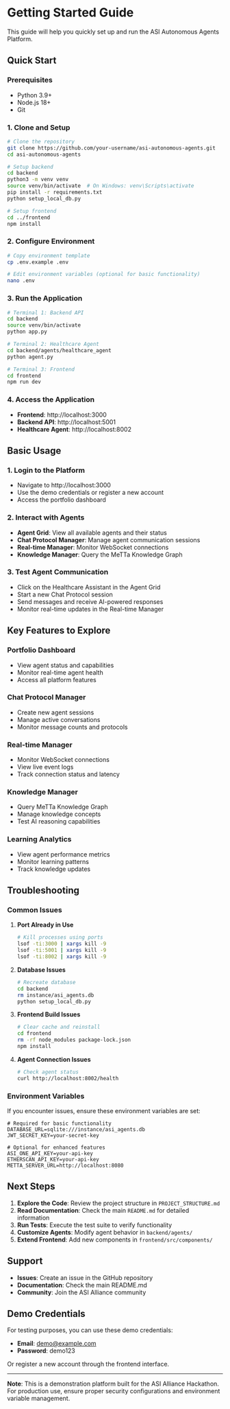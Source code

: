 # Getting Started Guide

This guide will help you quickly set up and run the ASI Autonomous Agents Platform.

## Quick Start

### Prerequisites

- Python 3.9+
- Node.js 18+
- Git

### 1. Clone and Setup

```bash
# Clone the repository
git clone https://github.com/your-username/asi-autonomous-agents.git
cd asi-autonomous-agents

# Setup backend
cd backend
python3 -m venv venv
source venv/bin/activate  # On Windows: venv\Scripts\activate
pip install -r requirements.txt
python setup_local_db.py

# Setup frontend
cd ../frontend
npm install
```

### 2. Configure Environment

```bash
# Copy environment template
cp .env.example .env

# Edit environment variables (optional for basic functionality)
nano .env
```

### 3. Run the Application

```bash
# Terminal 1: Backend API
cd backend
source venv/bin/activate
python app.py

# Terminal 2: Healthcare Agent
cd backend/agents/healthcare_agent
python agent.py

# Terminal 3: Frontend
cd frontend
npm run dev
```

### 4. Access the Application

- **Frontend**: http://localhost:3000
- **Backend API**: http://localhost:5001
- **Healthcare Agent**: http://localhost:8002

## Basic Usage

### 1. Login to the Platform

- Navigate to http://localhost:3000
- Use the demo credentials or register a new account
- Access the portfolio dashboard

### 2. Interact with Agents

- **Agent Grid**: View all available agents and their status
- **Chat Protocol Manager**: Manage agent communication sessions
- **Real-time Manager**: Monitor WebSocket connections
- **Knowledge Manager**: Query the MeTTa Knowledge Graph

### 3. Test Agent Communication

- Click on the Healthcare Assistant in the Agent Grid
- Start a new Chat Protocol session
- Send messages and receive AI-powered responses
- Monitor real-time updates in the Real-time Manager

## Key Features to Explore

### Portfolio Dashboard
- View agent status and capabilities
- Monitor real-time agent health
- Access all platform features

### Chat Protocol Manager
- Create new agent sessions
- Manage active conversations
- Monitor message counts and protocols

### Real-time Manager
- Monitor WebSocket connections
- View live event logs
- Track connection status and latency

### Knowledge Manager
- Query MeTTa Knowledge Graph
- Manage knowledge concepts
- Test AI reasoning capabilities

### Learning Analytics
- View agent performance metrics
- Monitor learning patterns
- Track knowledge updates

## Troubleshooting

### Common Issues

1. **Port Already in Use**
   ```bash
   # Kill processes using ports
   lsof -ti:3000 | xargs kill -9
   lsof -ti:5001 | xargs kill -9
   lsof -ti:8002 | xargs kill -9
   ```

2. **Database Issues**
   ```bash
   # Recreate database
   cd backend
   rm instance/asi_agents.db
   python setup_local_db.py
   ```

3. **Frontend Build Issues**
   ```bash
   # Clear cache and reinstall
   cd frontend
   rm -rf node_modules package-lock.json
   npm install
   ```

4. **Agent Connection Issues**
   ```bash
   # Check agent status
   curl http://localhost:8002/health
   ```

### Environment Variables

If you encounter issues, ensure these environment variables are set:

```env
# Required for basic functionality
DATABASE_URL=sqlite:///instance/asi_agents.db
JWT_SECRET_KEY=your-secret-key

# Optional for enhanced features
ASI_ONE_API_KEY=your-api-key
ETHERSCAN_API_KEY=your-api-key
METTA_SERVER_URL=http://localhost:8080
```

## Next Steps

1. **Explore the Code**: Review the project structure in `PROJECT_STRUCTURE.md`
2. **Read Documentation**: Check the main `README.md` for detailed information
3. **Run Tests**: Execute the test suite to verify functionality
4. **Customize Agents**: Modify agent behavior in `backend/agents/`
5. **Extend Frontend**: Add new components in `frontend/src/components/`

## Support

- **Issues**: Create an issue in the GitHub repository
- **Documentation**: Check the main README.md
- **Community**: Join the ASI Alliance community

## Demo Credentials

For testing purposes, you can use these demo credentials:
- **Email**: demo@example.com
- **Password**: demo123

Or register a new account through the frontend interface.

---

**Note**: This is a demonstration platform built for the ASI Alliance Hackathon. For production use, ensure proper security configurations and environment variable management.
